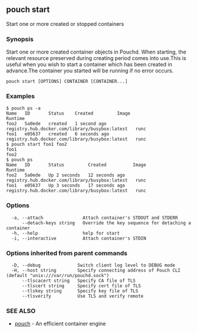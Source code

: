 ## pouch start

Start one or more created or stopped containers

### Synopsis

Start one or more created container objects in Pouchd. When starting, the relevant resource preserved during creating period comes into use.This is useful when you wish to start a container which has been created in advance.The container you started will be running if no error occurs.

```
pouch start [OPTIONS] CONTAINER [CONTAINER...]
```

### Examples

```
$ pouch ps -a
Name   ID       Status    Created         Image                                            Runtime
foo2   5a0ede   created   1 second ago    registry.hub.docker.com/library/busybox:latest   runc
foo1   e05637   created   6 seconds ago   registry.hub.docker.com/library/busybox:latest   runc
$ pouch start foo1 foo2
foo1
foo2
$ pouch ps
Name   ID       Status         Created          Image                                            Runtime
foo2   5a0ede   Up 2 seconds   12 seconds ago   registry.hub.docker.com/library/busybox:latest   runc
foo1   e05637   Up 3 seconds   17 seconds ago   registry.hub.docker.com/library/busybox:latest   runc
```

### Options

```
  -a, --attach               Attach container's STDOUT and STDERR
      --detach-keys string   Override the key sequence for detaching a container
  -h, --help                 help for start
  -i, --interactive          Attach container's STDIN
```

### Options inherited from parent commands

```
  -D, --debug              Switch client log level to DEBUG mode
  -H, --host string        Specify connecting address of Pouch CLI (default "unix:///var/run/pouchd.sock")
      --tlscacert string   Specify CA file of TLS
      --tlscert string     Specify cert file of TLS
      --tlskey string      Specify key file of TLS
      --tlsverify          Use TLS and verify remote
```

### SEE ALSO

* [pouch](pouch.md)	 - An efficient container engine

